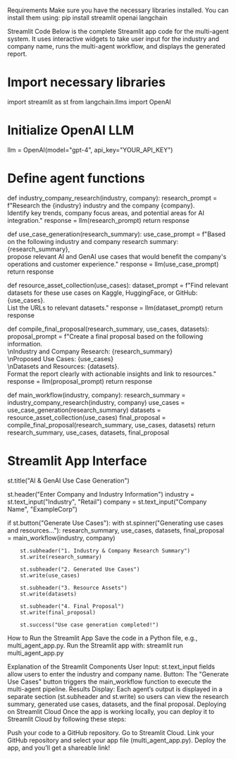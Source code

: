 Requirements
Make sure you have the necessary libraries installed. You can install them using:
pip install streamlit openai langchain

Streamlit Code
Below is the complete Streamlit app code for the multi-agent system. It uses interactive widgets to take user input for the industry and company name, runs the multi-agent workflow, and displays the generated report.
# Import necessary libraries
import streamlit as st
from langchain.llms import OpenAI

# Initialize OpenAI LLM
llm = OpenAI(model="gpt-4", api_key="YOUR_API_KEY")

# Define agent functions
def industry_company_research(industry, company):
    research_prompt = f"Research the {industry} industry and the company {company}. \
    Identify key trends, company focus areas, and potential areas for AI integration."
    response = llm(research_prompt)
    return response

def use_case_generation(research_summary):
    use_case_prompt = f"Based on the following industry and company research summary: {research_summary}, \
    propose relevant AI and GenAI use cases that would benefit the company's operations and customer experience."
    response = llm(use_case_prompt)
    return response

def resource_asset_collection(use_cases):
    dataset_prompt = f"Find relevant datasets for these use cases on Kaggle, HuggingFace, or GitHub: {use_cases}. \
    List the URLs to relevant datasets."
    response = llm(dataset_prompt)
    return response

def compile_final_proposal(research_summary, use_cases, datasets):
    proposal_prompt = f"Create a final proposal based on the following information. \
    \nIndustry and Company Research: {research_summary} \
    \nProposed Use Cases: {use_cases} \
    \nDatasets and Resources: {datasets}. \
    Format the report clearly with actionable insights and link to resources."
    response = llm(proposal_prompt)
    return response

def main_workflow(industry, company):
    research_summary = industry_company_research(industry, company)
    use_cases = use_case_generation(research_summary)
    datasets = resource_asset_collection(use_cases)
    final_proposal = compile_final_proposal(research_summary, use_cases, datasets)
    return research_summary, use_cases, datasets, final_proposal

# Streamlit App Interface
st.title("AI & GenAI Use Case Generation")

st.header("Enter Company and Industry Information")
industry = st.text_input("Industry", "Retail")
company = st.text_input("Company Name", "ExampleCorp")

if st.button("Generate Use Cases"):
    with st.spinner("Generating use cases and resources..."):
        research_summary, use_cases, datasets, final_proposal = main_workflow(industry, company)

        st.subheader("1. Industry & Company Research Summary")
        st.write(research_summary)

        st.subheader("2. Generated Use Cases")
        st.write(use_cases)

        st.subheader("3. Resource Assets")
        st.write(datasets)

        st.subheader("4. Final Proposal")
        st.write(final_proposal)

        st.success("Use case generation completed!")

How to Run the Streamlit App
Save the code in a Python file, e.g., multi_agent_app.py.
Run the Streamlit app with:
streamlit run multi_agent_app.py

Explanation of the Streamlit Components
User Input: st.text_input fields allow users to enter the industry and company name.
Button: The "Generate Use Cases" button triggers the main_workflow function to execute the multi-agent pipeline.
Results Display: Each agent’s output is displayed in a separate section (st.subheader and st.write) so users can view the research summary, generated use cases, datasets, and the final proposal.
Deploying on Streamlit Cloud
Once the app is working locally, you can deploy it to Streamlit Cloud by following these steps:

Push your code to a GitHub repository.
Go to Streamlit Cloud.
Link your GitHub repository and select your app file (multi_agent_app.py).
Deploy the app, and you’ll get a shareable link!
